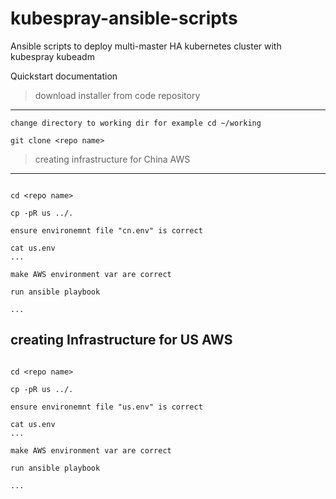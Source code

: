 # kubespray-ansible-scripts
Ansible scripts to deploy multi-master HA kubernetes cluster with kubespray kubeadm

 Quickstart documentation

>download installer from code repository
---------------------------------------

```
change directory to working dir for example cd ~/working

git clone <repo name> 

```

>creating infrastructure for China AWS
--------------------------------------

```

cd <repo name>

cp -pR us ../.

ensure environemnt file "cn.env" is correct

cat us.env
...

make AWS environment var are correct

run ansible playbook

...

```

creating Infrastructure for US AWS
----------------------------------

```

cd <repo name>

cp -pR us ../.

ensure environemnt file "us.env" is correct

cat us.env
...

make AWS environment var are correct

run ansible playbook

...

```
